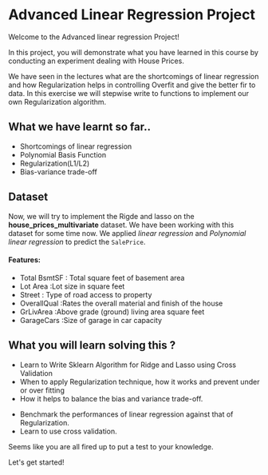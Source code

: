 # Advanced Linear Regression Project
Welcome to the Advanced linear regression Project! 

In this project, you will demonstrate what you have learned in this course by conducting an experiment dealing with House Prices.

We have seen in the lectures what are the shortcomings of linear regression and how Regularization helps in controlling Overfit and give the better fir to data.
In this exercise we will stepwise write to functions to implement our own Regularization algorithm.

## What we have learnt so far..

- Shortcomings of linear regression
- Polynomial Basis Function
- Regularization(L1/L2)
- Bias-variance trade-off

## Dataset
Now, we will try to implement the Rigde and lasso on the __house_prices_multivariate__ dataset. We have been working with this dataset for some time now. We applied _linear regression_ and _Polynomial linear regression_ to predict the `SalePrice`.


#### Features:

* Total BsmtSF : Total square feet of basement area
* Lot Area :Lot size in square feet
* Street : Type of road access to property
* OverallQual :Rates the overall material and finish of the house
* GrLivArea :Above grade (ground) living area square feet
* GarageCars :Size of garage in car capacity

## What you will learn solving this ?

- Learn to Write Sklearn Algorithm for Ridge and Lasso using Cross Validation
- When to apply Regularization technique, how it works and prevent under or over fitting
- How it helps to balance the bias and variance trade-off.
* Benchmark the performances of linear regression against that of Regularization.
* Learn to use cross validation.

Seems like you are all fired up to put a test to your knowledge.

Let's get started!

